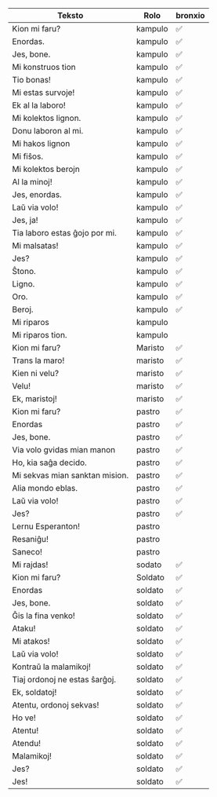| Teksto                         | Rolo    | bronxio |
| ------------------------------ | ------- |-------   |
| Kion mi faru?                  | kampulo |   ✅|
| Enordas.                       | kampulo |   ✅|
| Jes, bone.                     | kampulo |   ✅|
| Mi konstruos tion              | kampulo |   ✅|
| Tio bonas!                     | kampulo |   ✅|
| Mi estas survoje!              | kampulo |   ✅|
| Ek al la laboro!               | kampulo |   ✅|
| Mi kolektos lignon.            | kampulo |   ✅|
| Donu laboron al mi.            | kampulo |   ✅|
| Mi hakos lignon                | kampulo |   ✅|
| Mi fiŝos.                      | kampulo |   ✅|
| Mi kolektos berojn             | kampulo |   ✅|
| Al la minoj!                   | kampulo |   ✅|
| Jes, enordas.                  | kampulo |   ✅|
| Laŭ via volo!                  | kampulo |   ✅|
| Jes, ja!                       | kampulo |   ✅|
| Tia laboro estas ĝojo por mi.  | kampulo |   ✅|
| Mi malsatas!                   | kampulo |   ✅|
| Jes?                           | kampulo |   ✅|
| Ŝtono.                         | kampulo |   ✅|
| Ligno.                         | kampulo |   ✅|
| Oro.                           | kampulo |   ✅|
| Beroj.                         | kampulo |   ✅|
| Mi riparos                     | kampulo |   |
| Mi riparos tion.               | kampulo |   |
| Kion mi faru?                  | Maristo |   ✅|
| Trans la maro!                 | maristo |   ✅|
| Kien ni velu?                  | maristo |   ✅|
| Velu!                          | maristo |   ✅|
| Ek, maristoj!                  | maristo |   ✅|
| Kion mi faru?                  | pastro  |   ✅|
| Enordas                        | pastro  |   ✅|
| Jes, bone.                     | pastro  |   ✅|
| Via volo gvidas mian manon     | pastro  |   ✅|
| Ho, kia saĝa decido.           | pastro  |   ✅|
| Mi sekvas mian sanktan mision. | pastro  |   ✅|
| Alia mondo eblas.              | pastro  |   ✅|
| Laŭ via volo!                  | pastro  |   ✅|
| Jes?                           | pastro  |   ✅|
| Lernu Esperanton!              | pastro  |   |
| Resaniĝu!                      | pastro  |   |
| Saneco!                        | pastro  |   |
| Mi rajdas!                     | sodato  |   ✅|
| Kion mi faru?                  | Soldato |   ✅|
| Enordas                        | soldato |   ✅|
| Jes, bone.                     | soldato |   ✅|
| Ĝis la fina venko!             | soldato |   ✅|
| Ataku!                         | soldato |   ✅|
| Mi atakos!                     | soldato |   ✅|
| Laŭ via volo!                  | soldato |   ✅|
| Kontraŭ la malamikoj!          | soldato |   ✅|
| Tiaj ordonoj ne estas ŝarĝoj.  | soldato |   ✅|
| Ek, soldatoj!                  | soldato |   ✅|
| Atentu, ordonoj sekvas!        | soldato |   ✅|
| Ho ve!                         | soldato |   ✅|
| Atentu!                        | soldato |   ✅|
| Atendu!                        | soldato |   ✅|
| Malamikoj!                     | soldato |   ✅|
| Jes?                           | soldato |   ✅|
| Jes!                           | soldato |   ✅|
 
